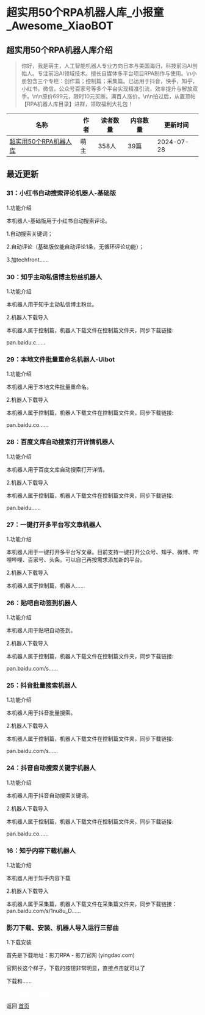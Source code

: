 # 超实用50个RPA机器人库_小报童_Awesome_XiaoBOT

## 超实用50个RPA机器人库介绍
> 你好，我是萌主，人工智能机器人专业方向日本与美国海归，科技前沿AI创始人。专注前沿AI领域技术。擅长自媒体多平台项目RPA制作与使用。\n小册包含三个专栏：创作篇；控制篇；采集篇。已运用于抖音，快手，知乎，小红书，微信，公众号百家号等多个平台实现精准引流，效率提升与解放双手。\n\n原价699元，限时10元买断。满百人涨价。\n\n拍过后，从置顶帖【RPA机器人库目录】进群，领取福利大礼包！  
  


|名称|作者|读者数量|内容数量|更新时间|
|---|---|---|---|---|
|[超实用50个RPA机器人库](https://xiaobot.net/p/TSOai-RPA?refer=0b133df9-27dc-423b-8101-639049001c13)|萌主|358人|39篇|2024-07-28|

## 最近更新
### 31：小红书自动搜索评论机器人-基础版

1.功能介绍

本机器人-基础版用于小红书自动搜索评论。

1.自动搜索关键词；

2.自动评论（基础版仅能自动评论1条，无循环评论功能）；

3.加techfront......

### 30：知乎主动私信博主粉丝机器人

1.功能介绍

本机器人用于知乎主动私信博主粉丝。

2.机器人下载导入

本机器人属于控制篇，机器人下载文件在控制篇文件夹，同步下载链接:

pan.baidu.c......

### 29：本地文件批量重命名机器人-Uibot

1.功能介绍

本机器人用于本地文件批量重命名。

2.机器人下载导入

本机器人属于控制篇，机器人下载文件在控制篇文件夹，同步下载链接:

pan.baidu.co......

### 28：百度文库自动搜索打开详情机器人

1.功能介绍

本机器人用于百度文库自动搜索打开详情。

2.机器人下载导入

本机器人属于控制篇，机器人下载文件在控制篇文件夹，同步下载链接:

pan.baidu......

### 27：一键打开多平台写文章机器人

1.功能介绍

本机器人用于一键打开多平台写文章。目前支持一键打开公众号、知乎、微博、哔哩哔哩、百家号、头条。可以自己再按需求添加新的平台。

2.机器人下载导入

本机器人属于控制篇，机器人......

### 26：贴吧自动签到机器人

1.功能介绍

本机器人用于贴吧自动签到。

2.机器人下载导入

本机器人属于控制篇，机器人下载文件在控制篇文件夹，同步下载链接:

pan.baidu.com/s......

### 25：抖音批量搜索机器人

1.功能介绍

本机器人用于抖音批量搜索。

2.机器人下载导入

本机器人属于控制篇，机器人下载文件在控制篇文件夹，同步下载链接:

pan.baidu.com/s......

### 24：抖音自动搜索关键字机器人

1.功能介绍

本机器人用于抖音自动搜索关键词。

2.机器人下载导入

本机器人属于控制篇，机器人下载文件在控制篇文件夹，同步下载链接:

pan.baidu.co......

### 16：知乎内容下载机器人

1.功能介绍

本机器人用于知乎内容下载

2.机器人下载导入

本机器人属于采集篇，机器人下载文件在采集篇文件夹，同步下载链接：pan.baidu.com/s/1nu8u_D......

### 影刀下载、安装、机器人导入运行三部曲

1.下载安装

首先是下载地址：影刀RPA - 影刀官网 (yingdao.com)

官网长这个样子，下载的按钮非常明显，直接点击就可以了

下载和......


<a href="https://github.com/Reno9527/awesome-xiaobot" style="color: white; text-decoration: none;">awesome-xiaobot</a>

返回 [首页](../README.md)

